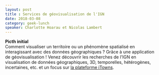 ```yaml
---
layout: post
title : Services de géovisualisation de l'IGN
date: 2018-03-08
category: geek-lunch
speaker: Charlotte Hoarau et Nicolas Lambert
---
```


**Picth initial**  
Comment visualiser un territoire ou un phénomène spatialisé en interagissant avec des données géographiques ? Grâce à une application de géovisualisation ! Venez découvrir les recherches de l'IGN en visualisation de données géographiques, 3D, temporelles, hétérogènes, incertaines, etc. et un focus sur [la plateforme iTowns](http://www.itowns-project.org).

